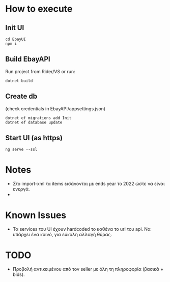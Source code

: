 # How to execute

## Init UI
    cd EbayUI
    npm i

## Build EbayAPI
Run project from Rider/VS or run:

    dotnet build

## Create db 
(check credentials in EbayAPI/appsettings.json)  
    
    dotnet ef migrations add Init
    dotnet ef database update

## Start UI (as https)
    ng serve --ssl



# Notes
* Στο import-xml τα items εισάγονται με ends year το 2022 ώστε να είναι ενεργά.
* 



# Known Issues
* Τα services του UI έχουν hardcoded το καθένα το url του api. Να υπάρχει ένα κοινό, για εύκολη αλλαγή θύρας.

# TODO
* Προβολή αντικειμένου από τον seller με όλη τη πληροφορία (βασικά + bids).